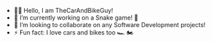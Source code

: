 - 👋🏻 Hello, I am TheCarAndBikeGuy!
- 🔭 I’m currently working on a Snake game! 🐍
- 🤝 I’m looking to collaborate on any Software Development projects!
- ⚡ Fun fact: I love cars and bikes too 🏎️ 🏍️
